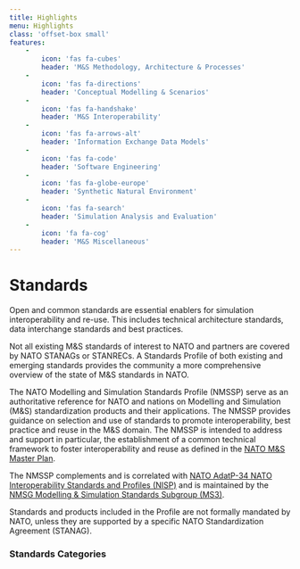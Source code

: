 ```yaml
---
title: Highlights
menu: Highlights
class: 'offset-box small'
features:
    -
        icon: 'fas fa-cubes'
        header: 'M&S Methodology, Architecture & Processes'
    -
        icon: 'fas fa-directions'
        header: 'Conceptual Modelling & Scenarios'
    -
        icon: 'fas fa-handshake'
        header: 'M&S Interoperability'
    -
        icon: 'fas fa-arrows-alt'
        header: 'Information Exchange Data Models'
    -
        icon: 'fas fa-code'
        header: 'Software Engineering'
    -
        icon: 'fas fa-globe-europe'
        header: 'Synthetic Natural Environment'
    -
        icon: 'fas fa-search'
        header: 'Simulation Analysis and Evaluation'
    -
        icon: 'fa fa-cog'
        header: 'M&S Miscellaneous'
---
```


# Standards

Open and common standards are essential enablers for simulation interoperability and re-use. This includes technical architecture standards, data interchange standards and best practices.

Not all existing M&S standards of interest to NATO and partners are covered by NATO STANAGs or STANRECs. A Standards Profile of both existing and emerging standards provides the community a more comprehensive overview of the state of M&S standards in NATO.

The NATO Modelling and Simulation Standards Profile (NMSSP) serve as an authoritative reference for NATO and nations on Modelling and Simulation (M&S) standardization products and their applications. The NMSSP provides guidance on selection and use of standards to promote interoperability, best practice and reuse in the M&S domain. The NMSSP is intended to address and support in particular, the establishment of a common technical framework to foster interoperability and reuse as defined in the <a href="./nmsmp">NATO M&S Master Plan</a>.

The NMSSP complements and is correlated with <a href="https://nhqc3s.hq.nato.int/Apps/Architecture/NISP/">NATO AdatP-34 NATO Interoperability Standards and Profiles (NISP)</a> and is maintained by the <a href="../">NMSG Modelling & Simulation Standards Subgroup (MS3)</a>.

Standards and products included in the Profile are not formally mandated by NATO, unless they are supported by a specific NATO Standardization Agreement (STANAG).

### Standards Categories


